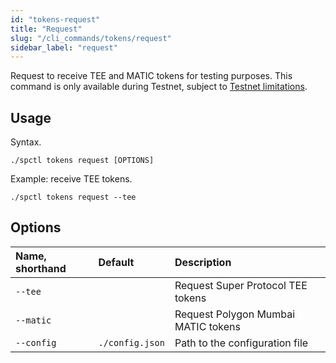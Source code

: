 ```yaml
---
id: "tokens-request"
title: "Request"
slug: "/cli_commands/tokens/request"
sidebar_label: "request"
---
```


Request to receive TEE and MATIC tokens for testing purposes. This command is only available during Testnet, subject to [Testnet limitations](/testnet/limitations/).

## Usage

Syntax.

```
./spctl tokens request [OPTIONS]
```

Example: receive TEE tokens.

```
./spctl tokens request --tee
```

## Options

| **Name, shorthand** | **Default**     | **Description**                      |
|:--------------------|:----------------|:-------------------------------------|
| `--tee`             |                 | Request Super Protocol TEE tokens    |
| `--matic`           |                 | Request Polygon Mumbai MATIC tokens  |
| `--config`          | `./config.json` | Path to the configuration file       |
